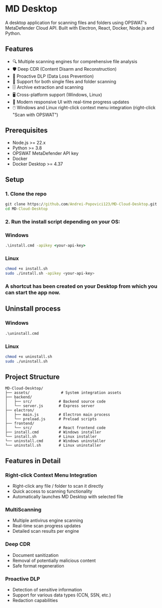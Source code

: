 # MD Desktop

A desktop application for scanning files and folders using OPSWAT's MetaDefender Cloud API. Built with Electron, React, Docker, Node.js and Python.

## Features

- 🔍 Multiple scanning engines for comprehensive file analysis
- 🛡️ Deep CDR (Content Disarm and Reconstruction) 
- 🔐 Proactive DLP (Data Loss Prevention)
- 📂 Support for both single files and folder scanning
- 🗄️ Archive extraction and scanning
- 🖥️ Cross-platform support (Windows, Linux)
- 📱 Modern responsive UI with real-time progress updates
- 🖱️ Windows and Linux right-click context menu integration (right-click "Scan with OPSWAT")
  
## Prerequisites

- Node.js >= 22.x
- Python >= 3.8
- OPSWAT MetaDefender API key
- Docker
- Docker Desktop >= 4.37

## Setup

### 1. Clone the repo
```cmd
git clone https://github.com/Andrei-Popovici123/MD-Cloud-Desktop.git
cd MD-Cloud-Desktop
```
### 2. Run the install script depending on your OS:

### Windows
```cmd
.\install.cmd -apikey <your-api-key>
```

### Linux
```bash
chmod +x install.sh
sudo ./install.sh -apikey <your-api-key>
```

### A shortcut has been created on your Desktop from which you can start the app now.


## Uninstall process

### Windows
```cmd
.\uninstall.cmd
```

### Linux
```bash
chmod +x uninstall.sh
sudo ./uninstall.sh
```

## Project Structure

```
MD-Cloud-Desktop/
├── assets/              # System integration assets
├── backend/            
│   ├── src/            # Backend source code
│   └── server.js       # Express server
├── electron/           
│   ├── main.js         # Electron main process
│   └── preload.js      # Preload scripts
├── frontend/           
│   └── src/            # React frontend code
├── install.cmd         # Windows installer
└── install.sh          # Linux installer
└── uninstall.cmd       # Windows uninstaller
└── uninstall.sh        # Linux uninstaller
```

## Features in Detail

### Right-click Context Menu Integration
- Right-click any file / folder to scan it directly
- Quick access to scanning functionality
- Automatically launches MD Desktop with selected file
  
### MultiScanning
- Multiple antivirus engine scanning
- Real-time scan progress updates
- Detailed scan results per engine

### Deep CDR
- Document sanitization
- Removal of potentially malicious content
- Safe format regeneration

### Proactive DLP
- Detection of sensitive information
- Support for various data types (CCN, SSN, etc.)
- Redaction capabilities
